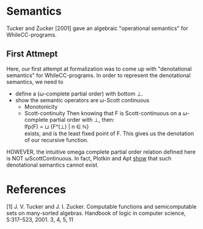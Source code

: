 # Semantics
Tucker and Zucker [2001] gave an algebraic "operational semantics" for WhileCC-programs. 
## First Attmept
Here, our first attempt at formalization was to come up with "denotational semantics" for WhileCC-programs.
In order to represent the denotational semantics, we need to
  - define a ($\omega$-complete partial order) with bottom $\bot$.
  - show the semantic operators are $\omega$-Scott continuous
    + Monotonicity
    + Scott-continuity
Then knowing that F is Scott-continuous on a $\omega$-complete partial order with $\bot$, then:  
  lfp(F) = ⊔ {Fⁿ($\bot$) | n $\in$ ℕ}  
exists, and is the least fixed point of F.
This gives us the denotation of our recursive function.


HOWEVER, the intuitive omega complete partial order relation defined here is NOT $\omega$ScottContinuous. In fact, Plotkin and Apt [show](https://homepages.inf.ed.ac.uk/gdp/publications/Countable_nondeterminism_random_assignment.pdf) that such denotational semantics cannot exist.


# References
[1] J. V. Tucker and J. I. Zucker. Computable functions and semicomputable sets on many-sorted algebras. Handbook of logic in computer science, 5:317–523, 2001. 3, 4, 5, 11
